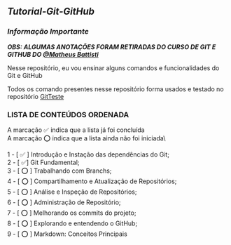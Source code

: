 ## ***Tutorial-Git-GitHub***

### ***Informação Importante***

***OBS: ALGUMAS ANOTAÇÕES FORAM RETIRADAS DO CURSO DE GIT E GITHUB DO [@Matheus Battisti](https://github.com/matheusbattisti)***

Nesse repositório, eu vou ensinar alguns comandos e funcionalidades do Git e GitHub

Todos os comando presentes nesse repositório forma usados e testado no repositório [GitTeste](https://github.com/IgorMariano25/GitTeste)

### LISTA DE CONTEÚDOS ORDENADA 
A marcação :white_check_mark: indica que a lista já foi concluída\
A marcação :o: indica que a lista ainda não foi iniciada\

1 - [ :white_check_mark: ] Introdução e Instação das dependências do Git;\
2 - [ :white_check_mark:] Git Fundamental;\
3 - [ :o: ] Trabalhando com Branchs;\
4 - [ :o: ] Compartilhamento e Atualização de Repositórios;\
5 - [ :o: ] Análise e Inspeção de Repositórios;\
6 - [ :o: ] Administração de Repositório;\
7 - [ :o: ] Melhorando os commits do projeto;\
8 - [ :o: ] Explorando e entendendo o GitHub;\
9 - [ :o: ] Markdown: Conceitos Principais
